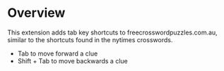 # Overview
This extension adds tab key shortcuts to freecrosswordpuzzles.com.au, similar to the shortcuts found in the nytimes crosswords.

* Tab to move forward a clue
* Shift + Tab to move backwards a clue